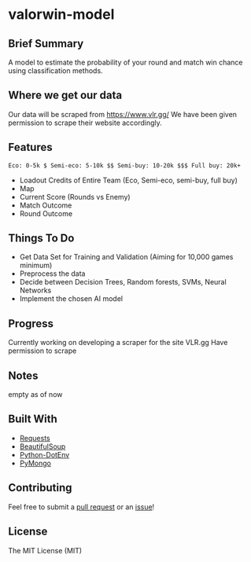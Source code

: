 # valorwin-model

## Brief Summary

A model to estimate the probability of your round and match win chance using classification methods.

## Where we get our data

Our data will be scraped from https://www.vlr.gg/
We have been given permission to scrape their website accordingly.

## Features

```
Eco: 0-5k $ Semi-eco: 5-10k $$ Semi-buy: 10-20k $$$ Full buy: 20k+
```

- Loadout Credits of Entire Team (Eco, Semi-eco, semi-buy, full buy)
- Map
- Current Score (Rounds vs Enemy)
- Match Outcome
- Round Outcome

## Things To Do

- Get Data Set for Training and Validation (Aiming for 10,000 games minimum)
- Preprocess the data
- Decide between Decision Trees, Random forests, SVMs, Neural Networks
- Implement the chosen AI model

## Progress

Currently working on developing a scraper for the site VLR.gg
Have permission to scrape

## Notes

empty as of now

## Built With

- [Requests](https://requests.readthedocs.io/en/master/)
- [BeautifulSoup](https://www.crummy.com/software/BeautifulSoup/)
- [Python-DotEnv](https://pypi.org/project/python-dotenv/)
- [PyMongo](https://pypi.org/project/pymongo/)

## Contributing

Feel free to submit a [pull request](https://github.com/josephsookim/valorwin-model/pull/new/master) or an [issue](https://github.com/josephsookim/valorwin-model/issues/new)!

## License

The MIT License (MIT)
